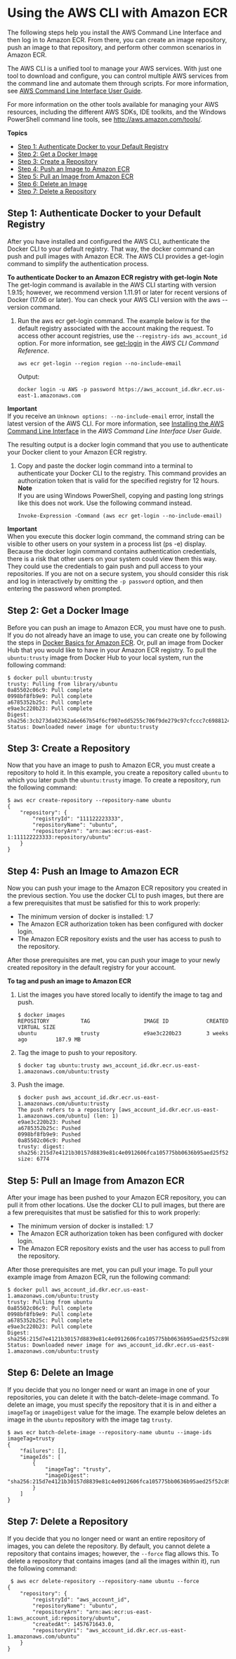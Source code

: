 # Using the AWS CLI with Amazon ECR<a name="ECR_AWSCLI"></a>

The following steps help you install the AWS Command Line Interface and then log in to Amazon ECR\. From there, you can create an image repository, push an image to that repository, and perform other common scenarios in Amazon ECR\.

The AWS CLI is a unified tool to manage your AWS services\. With just one tool to download and configure, you can control multiple AWS services from the command line and automate them through scripts\. For more information, see [AWS Command Line Interface User Guide](https://docs.aws.amazon.com/cli/latest/userguide/)\.

For more information on the other tools available for managing your AWS resources, including the different AWS SDKs, IDE toolkits, and the Windows PowerShell command line tools, see [http://aws\.amazon\.com/tools/](http://aws.amazon.com/tools/)\.

**Topics**
+ [Step 1: Authenticate Docker to your Default Registry](#AWSCLI_get-login)
+ [Step 2: Get a Docker Image](#AWSCLI_get_docker_image)
+ [Step 3: Create a Repository](#AWSCLI_create_repository)
+ [Step 4: Push an Image to Amazon ECR](#AWSCLI_push_image)
+ [Step 5: Pull an Image from Amazon ECR](#AWSCLI_pull_image)
+ [Step 6: Delete an Image](#AWSCLI_delete_image)
+ [Step 7: Delete a Repository](#AWSCLI_delete_repository)

## Step 1: Authenticate Docker to your Default Registry<a name="AWSCLI_get-login"></a>

After you have installed and configured the AWS CLI, authenticate the Docker CLI to your default registry\. That way, the docker command can push and pull images with Amazon ECR\. The AWS CLI provides a get\-login command to simplify the authentication process\.

**To authenticate Docker to an Amazon ECR registry with get\-login**
**Note**  
The get\-login command is available in the AWS CLI starting with version 1\.9\.15; however, we recommend version 1\.11\.91 or later for recent versions of Docker \(17\.06 or later\)\. You can check your AWS CLI version with the aws \-\-version command\.

1. Run the aws ecr get\-login command\. The example below is for the default registry associated with the account making the request\. To access other account registries, use the `--registry-ids aws_account_id` option\. For more information, see [get\-login](https://docs.aws.amazon.com/cli/latest/reference/ecr/get-login.html) in the *AWS CLI Command Reference*\.

   ```
   aws ecr get-login --region region --no-include-email
   ```

   Output:

   ```
   docker login -u AWS -p password https://aws_account_id.dkr.ecr.us-east-1.amazonaws.com
   ```
**Important**  
If you receive an `Unknown options: --no-include-email` error, install the latest version of the AWS CLI\. For more information, see [Installing the AWS Command Line Interface](https://docs.aws.amazon.com/cli/latest/userguide/installing.html) in the *AWS Command Line Interface User Guide*\.

   The resulting output is a docker login command that you use to authenticate your Docker client to your Amazon ECR registry\.

1. Copy and paste the docker login command into a terminal to authenticate your Docker CLI to the registry\. This command provides an authorization token that is valid for the specified registry for 12 hours\. 
**Note**  
If you are using Windows PowerShell, copying and pasting long strings like this does not work\. Use the following command instead\.  

   ```
   Invoke-Expression -Command (aws ecr get-login --no-include-email)
   ```
**Important**  
When you execute this docker login command, the command string can be visible to other users on your system in a process list \(ps \-e\) display\. Because the docker login command contains authentication credentials, there is a risk that other users on your system could view them this way\. They could use the credentials to gain push and pull access to your repositories\. If you are not on a secure system, you should consider this risk and log in interactively by omitting the `-p password` option, and then entering the password when prompted\.

## Step 2: Get a Docker Image<a name="AWSCLI_get_docker_image"></a>

Before you can push an image to Amazon ECR, you must have one to push\. If you do not already have an image to use, you can create one by following the steps in [Docker Basics for Amazon ECR](docker-basics.md)\. Or, pull an image from Docker Hub that you would like to have in your Amazon ECR registry\. To pull the `ubuntu:trusty` image from Docker Hub to your local system, run the following command:

```
$ docker pull ubuntu:trusty
trusty: Pulling from library/ubuntu
0a85502c06c9: Pull complete
0998bf8fb9e9: Pull complete
a6785352b25c: Pull complete
e9ae3c220b23: Pull complete
Digest: sha256:3cb273da02362a6e667b54f6cf907edd5255c706f9de279c97cfccc7c6988124
Status: Downloaded newer image for ubuntu:trusty
```

## Step 3: Create a Repository<a name="AWSCLI_create_repository"></a>

Now that you have an image to push to Amazon ECR, you must create a repository to hold it\. In this example, you create a repository called `ubuntu` to which you later push the `ubuntu:trusty` image\. To create a repository, run the following command:

```
$ aws ecr create-repository --repository-name ubuntu
{
    "repository": {
        "registryId": "111122223333",
        "repositoryName": "ubuntu",
        "repositoryArn": "arn:aws:ecr:us-east-1:111122223333:repository/ubuntu"
    }
}
```

## Step 4: Push an Image to Amazon ECR<a name="AWSCLI_push_image"></a>

Now you can push your image to the Amazon ECR repository you created in the previous section\. You use the docker CLI to push images, but there are a few prerequisites that must be satisfied for this to work properly:
+ The minimum version of docker is installed: 1\.7
+ The Amazon ECR authorization token has been configured with docker login\.
+ The Amazon ECR repository exists and the user has access to push to the repository\.

After those prerequisites are met, you can push your image to your newly created repository in the default registry for your account\.

**To tag and push an image to Amazon ECR**

1. List the images you have stored locally to identify the image to tag and push\.

   ```
   $ docker images
   REPOSITORY          TAG                 IMAGE ID            CREATED             VIRTUAL SIZE
   ubuntu              trusty              e9ae3c220b23        3 weeks ago         187.9 MB
   ```

1. Tag the image to push to your repository\.

   ```
   $ docker tag ubuntu:trusty aws_account_id.dkr.ecr.us-east-1.amazonaws.com/ubuntu:trusty
   ```

1. Push the image\.

   ```
   $ docker push aws_account_id.dkr.ecr.us-east-1.amazonaws.com/ubuntu:trusty
   The push refers to a repository [aws_account_id.dkr.ecr.us-east-1.amazonaws.com/ubuntu] (len: 1)
   e9ae3c220b23: Pushed
   a6785352b25c: Pushed
   0998bf8fb9e9: Pushed
   0a85502c06c9: Pushed
   trusty: digest: sha256:215d7e4121b30157d8839e81c4e0912606fca105775bb0636b95aed25f52c89b size: 6774
   ```

## Step 5: Pull an Image from Amazon ECR<a name="AWSCLI_pull_image"></a>

After your image has been pushed to your Amazon ECR repository, you can pull it from other locations\. Use the docker CLI to pull images, but there are a few prerequisites that must be satisfied for this to work properly:
+ The minimum version of docker is installed: 1\.7
+ The Amazon ECR authorization token has been configured with docker login\.
+ The Amazon ECR repository exists and the user has access to pull from the repository\.

After those prerequisites are met, you can pull your image\. To pull your example image from Amazon ECR, run the following command:

```
$ docker pull aws_account_id.dkr.ecr.us-east-1.amazonaws.com/ubuntu:trusty
trusty: Pulling from ubuntu
0a85502c06c9: Pull complete
0998bf8fb9e9: Pull complete
a6785352b25c: Pull complete
e9ae3c220b23: Pull complete
Digest: sha256:215d7e4121b30157d8839e81c4e0912606fca105775bb0636b95aed25f52c89b
Status: Downloaded newer image for aws_account_id.dkr.ecr.us-east-1.amazonaws.com/ubuntu:trusty
```

## Step 6: Delete an Image<a name="AWSCLI_delete_image"></a>

If you decide that you no longer need or want an image in one of your repositories, you can delete it with the batch\-delete\-image command\. To delete an image, you must specify the repository that it is in and either a `imageTag` or `imageDigest` value for the image\. The example below deletes an image in the `ubuntu` repository with the image tag `trusty`\.

```
$ aws ecr batch-delete-image --repository-name ubuntu --image-ids imageTag=trusty
{
    "failures": [],
    "imageIds": [
        {
            "imageTag": "trusty",
            "imageDigest": "sha256:215d7e4121b30157d8839e81c4e0912606fca105775bb0636b95aed25f52c89b"
        }
    ]
}
```

## Step 7: Delete a Repository<a name="AWSCLI_delete_repository"></a>

If you decide that you no longer need or want an entire repository of images, you can delete the repository\. By default, you cannot delete a repository that contains images; however, the `--force` flag allows this\. To delete a repository that contains images \(and all the images within it\), run the following command:

```
 $ aws ecr delete-repository --repository-name ubuntu --force
{
    "repository": {
        "registryId": "aws_account_id",
        "repositoryName": "ubuntu",
        "repositoryArn": "arn:aws:ecr:us-east-1:aws_account_id:repository/ubuntu",
        "createdAt": 1457671643.0,
        "repositoryUri": "aws_account_id.dkr.ecr.us-east-1.amazonaws.com/ubuntu"
    }
}
```